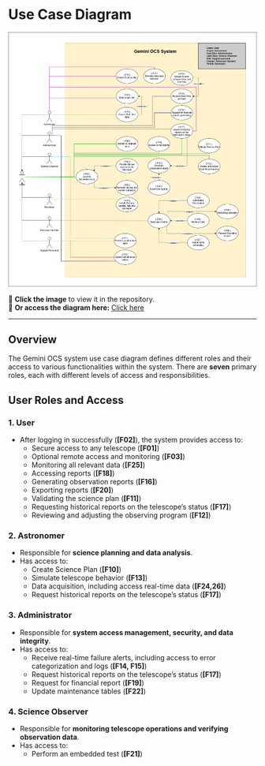 # Use Case Diagram  

[![Gemini 8 D2 Use Case](images/Gemini8_D2_Usecase.png)](images/Gemini8_D2_Usecase.png)  

 
📌 **Click the image** to view it in the repository.  
🔗 **Or access the diagram here:** [Click here](https://drive.google.com/file/d/1d1ErUXj15VuybF0XfAjOHoKt5g2jQZVK/view?usp=sharing)  

---
## Overview
The Gemini OCS system use case diagram defines different roles and their access to various functionalities within the system. There are **seven** primary roles, each with different levels of access and responsibilities.

## User Roles and Access

### 1. **User**
   - After logging in successfully (**[F02]**), the system provides access to:
     - Secure access to any telescope (**[F01]**)
     - Optional remote access and monitoring (**[F03]**)
     - Monitoring all relevant data (**[F25]**)
     - Accessing reports (**[F18]**)
     - Generating observation reports (**[F16]**)
     - Exporting reports (**[F20]**)
     - Validating the science plan (**[F11]**)
     - Requesting historical reports on the telescope’s status (**[F17]**)
     - Reviewing and adjusting the observing program (**[F12]**)
    
### 2. **Astronomer**
   - Responsible for **science planning and data analysis**.
   - Has access to:
     - Create Science Plan (**[F10]**)
     - Simulate telescope behavior (**[F13]**)
     - Data acquisition, including access real-time data (**[F24,26]**)
     - Request historical reports on the telescope’s status (**[F17]**)
  
    
### 3. **Administrator**
   - Responsible for **system access management, security, and data integrity**.
   - Has access to:
     - Receive real-time failure alerts, including access to error categorization and logs (**[F14, F15]**)
     - Request historical reports on the telescope’s status (**[F17]**)
     - Request for financial report (**[F19]**)
     - Update maintenance tables (**[F22]**)
### 4. **Science Observer**  
   - Responsible for **monitoring telescope operations and verifying observation data**.  
   - Has access to:  
     - Perform an embedded test (**[F21]**)
   
